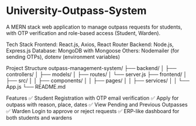 # University-Outpass-System
A MERN stack web application to manage outpass requests for students, with OTP verification and role-based access (Student, Warden).

Tech Stack
Frontend: React.js, Axios, React Router
Backend: Node.js, Express.js
Database: MongoDB with Mongoose
Others: Nodemailer (for sending OTPs), dotenv (environment variables)

Project Structure
outpass-management-system/ ├── backend/ │ ├── controllers/ │ ├── models/ │ ├── routes/ │ └── server.js ├── frontend/ │ ├── src/ │ │ ├── components/ │ │ ├── pages/ │ │ ├── services/ │ │ └── App.js └── README.md

Features
✅ Student Registration with OTP email verification
✅ Apply for outpass with reason, place, dates
✅ View Pending and Previous Outpasses
✅ Warden Login to approve or reject requests
✅ ERP-like dashboard for both students and wardens
